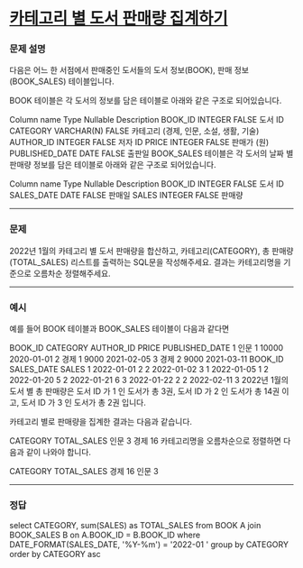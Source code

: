 # [카테고리 별 도서 판매량 집계하기](https://school.programmers.co.kr/learn/courses/30/lessons/144855)

### 문제 설명

다음은 어느 한 서점에서 판매중인 도서들의 도서 정보(BOOK), 판매 정보(BOOK_SALES) 테이블입니다.

BOOK 테이블은 각 도서의 정보를 담은 테이블로 아래와 같은 구조로 되어있습니다.

Column name Type Nullable Description
BOOK_ID INTEGER FALSE 도서 ID
CATEGORY VARCHAR(N) FALSE 카테고리 (경제, 인문, 소설, 생활, 기술)
AUTHOR_ID INTEGER FALSE 저자 ID
PRICE INTEGER FALSE 판매가 (원)
PUBLISHED_DATE DATE FALSE 출판일
BOOK_SALES 테이블은 각 도서의 날짜 별 판매량 정보를 담은 테이블로 아래와 같은 구조로 되어있습니다.

Column name Type Nullable Description
BOOK_ID INTEGER FALSE 도서 ID
SALES_DATE DATE FALSE 판매일
SALES INTEGER FALSE 판매량

---

### 문제

2022년 1월의 카테고리 별 도서 판매량을 합산하고, 카테고리(CATEGORY), 총 판매량(TOTAL_SALES) 리스트를 출력하는 SQL문을 작성해주세요.
결과는 카테고리명을 기준으로 오름차순 정렬해주세요.

---

### 예시

예를 들어 BOOK 테이블과 BOOK_SALES 테이블이 다음과 같다면

BOOK_ID CATEGORY AUTHOR_ID PRICE PUBLISHED_DATE
1 인문 1 10000 2020-01-01
2 경제 1 9000 2021-02-05
3 경제 2 9000 2021-03-11
BOOK_ID SALES_DATE SALES
1 2022-01-01 2
2 2022-01-02 3
1 2022-01-05 1
2 2022-01-20 5
2 2022-01-21 6
3 2022-01-22 2
2 2022-02-11 3
2022년 1월의 도서 별 총 판매량은 도서 ID 가 1 인 도서가 총 3권, 도서 ID 가 2 인 도서가 총 14권 이고, 도서 ID 가 3 인 도서가 총 2권 입니다.

카테고리 별로 판매량을 집계한 결과는 다음과 같습니다.

CATEGORY TOTAL_SALES
인문 3
경제 16
카테고리명을 오름차순으로 정렬하면 다음과 같이 나와야 합니다.

CATEGORY TOTAL_SALES
경제 16
인문 3

---

### 정답

select CATEGORY, sum(SALES) as TOTAL_SALES
from BOOK A join BOOK_SALES B on A.BOOK_ID = B.BOOK_ID
where DATE_FORMAT(SALES_DATE, '%Y-%m') = '2022-01 '
group by CATEGORY
order by CATEGORY asc
